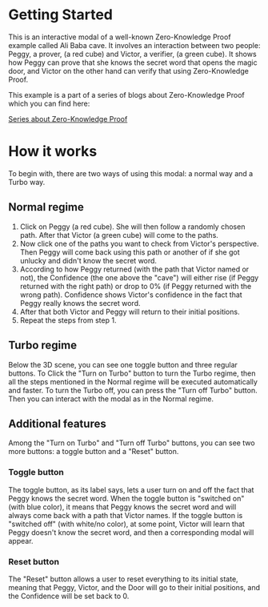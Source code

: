 # Getting Started

This is an interactive modal of a well-known Zero-Knowledge Proof example called Ali Baba cave. It involves an interaction between two people: Peggy, a prover, (a red cube) and Victor, a verifier, (a green cube). It shows how Peggy can prove that she knows the secret word that opens the magic door, and Victor on the other hand can verify that using Zero-Knowledge Proof. 

This example is a part of a series of blogs about Zero-Knowledge Proof which you can find here:

[Series about Zero-Knowledge Proof](https://www.byont.io/blog/zero-knowledge-proof-how-it-works-and-the-alibaba-cave-experiment)

# How it works

To begin with, there are two ways of using this modal: a normal way and a Turbo way. 

## Normal regime

1. Click on Peggy (a red cube). She will then follow a randomly chosen path. After that Victor (a green cube) will come to the paths.
2. Now click one of the paths you want to check from Victor's perspective. Then Peggy will come back using this path or another of if she got unlucky and didn't know the secret word.
3. According to how Peggy returned (with the path that Victor named or not), the Confidence (the one above the "cave") will either rise (if Peggy returned with the right path) or drop to 0% (if Peggy returned with the wrong path). Confidence shows Victor's confidence in the fact that Peggy really knows the secret word.
4. After that both Victor and Peggy will return to their initial positions. 
5. Repeat the steps from step 1.

## Turbo regime

Below the 3D scene, you can see one toggle button and three regular buttons. To Click the "Turn on Turbo" button to turn the Turbo regime, then all the steps mentioned in the Normal regime will be executed automatically and faster. To turn the Turbo off, you can press the "Turn off Turbo" button. Then you can interact with the modal as in the Normal regime.

## Additional features

Among the "Turn on Turbo" and "Turn off Turbo" buttons, you can see two more buttons: a toggle button and a "Reset" button.

### Toggle button

The toggle button, as its label says, lets a user turn on and off the fact that Peggy knows the secret word.
When the toggle button is "switched on" (with blue color), it means that Peggy knows the secret word and will always come back with a path that Victor names. If the toggle button is "switched off" (with white/no color), at some point, Victor will learn that Peggy doesn't know the secret word, and then a corresponding modal will appear.

### Reset button

The "Reset" button allows a user to reset everything to its initial state, meaning that Peggy, Victor, and the Door will go to their initial positions, and the Confidence will be set back to 0.

